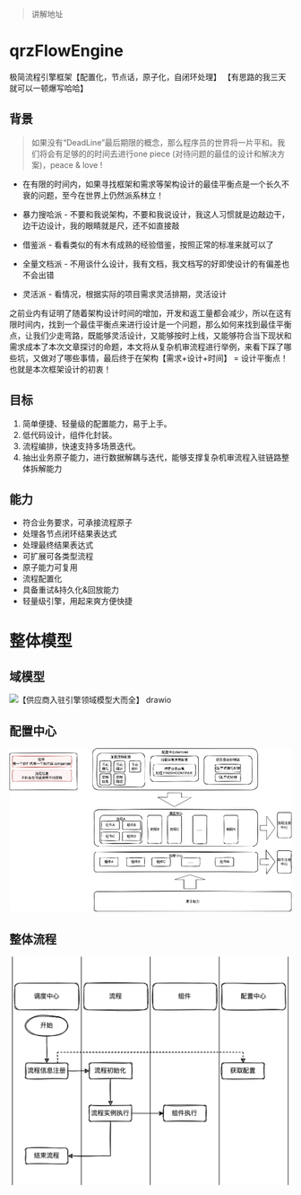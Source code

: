 >讲解地址 

# qrzFlowEngine
极简流程引擎框架【配置化，节点话，原子化，自闭环处理】
【有思路的我三天就可以一顿爆写哈哈】

## 背景
> 如果没有“DeadLine”最后期限的概念，那么程序员的世界将一片平和。我们将会有足够的的时间去进行one piece (对待问题的最佳的设计和解决方案)，peace & love !

* 在有限的时间内，如果寻找框架和需求等架构设计的最佳平衡点是一个长久不衰的问题，至今在世界上仍然派系林立！
* 暴力搜哈派 - 不要和我说架构，不要和我说设计，我这人习惯就是边敲边干，边干边设计，我的眼睛就是尺，还不如直接敲

* 借鉴派 - 看看类似的有木有成熟的经验借鉴，按照正常的标准来就可以了

* 全量文档派 - 不用谈什么设计，我有文档，我文档写的好即使设计的有偏差也不会出错

* 灵活派 - 看情况，根据实际的项目需求灵活排期，灵活设计

之前业内有证明了随着架构设计时间的增加，开发和返工量都会减少，所以在这有限时间内，找到一个最佳平衡点来进行设计是一个问题，那么如何来找到最佳平衡点，让我们少走弯路，既能够灵活设计，又能够按时上线，又能够符合当下现状和需求成本了本次文章探讨的命题，本文将从复杂机审流程进行举例，来看下踩了哪些坑，又做对了哪些事情，最后终于在架构【需求+设计+时间】 = 设计平衡点！也就是本次框架设计的初衷！

## 目标
1. 简单便捷、轻量级的配置能力，易于上手。
2. 低代码设计，组件化封装。
3. 流程编排，快速支持多场景迭代。
4. 抽出业务原子能力，进行数据解耦与迭代，能够支撑复杂机审流程入驻链路整体拆解能力

## 能力


* 符合业务要求，可承接流程原子
* 处理各节点闭环结果表达式
* 处理最终结果表达式
* 可扩展可各类型流程
* 原子能力可复用
* 流程配置化
* 具备重试&持久化&回放能力
* 轻量级引擎，用起来爽方便快捷

# 整体模型

## 域模型

![【供应商入驻引擎领域模型大而全】 drawio](https://github.com/qiurunze123/SFlowEngine/assets/22807361/ac0bdb2a-f4f6-4a26-bc21-28f415d50411)
## 配置中心
![【图2】 drawio](https://github.com/qiurunze123/imageall/blob/master/%E9%85%8D%E7%BD%AE%E7%A9%BA%E9%97%B4diamond.png)
## 整体流程
![【图3】 drawio](https://github.com/qiurunze123/imageall/blob/master/flow%E5%AE%8C%E6%95%B4%E6%B5%81%E7%A8%8B.png)


